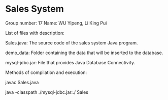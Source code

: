 # Sales System
Group number: 17
Name: WU Yipeng, Li King Pui


List of files with description:

Sales.java: The source code of the sales system Java program.

demo_data: Folder containing the data that will be inserted to the database.

mysql-jdbc.jar: File that provides Java Database Connectivity.


Methods of compilation and execution:

javac Sales.java

java -classpath ./mysql-jdbc.jar:./ Sales
